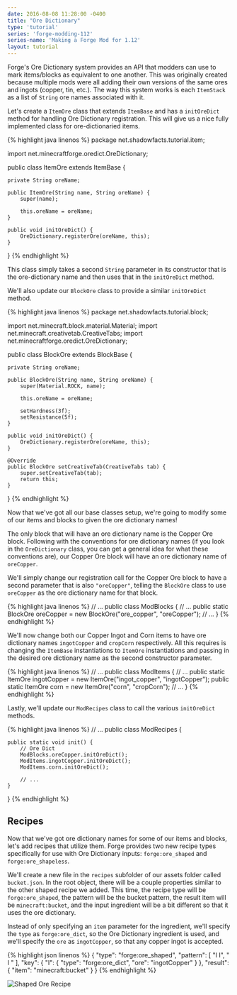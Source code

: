 ```yaml
---
date: 2016-08-08 11:28:00 -0400
title: "Ore Dictionary"
type: 'tutorial'
series: 'forge-modding-112'
series-name: 'Making a Forge Mod for 1.12'
layout: tutorial
---
```


Forge's Ore Dictionary system provides an API that modders can use to mark items/blocks as equivalent to one another. This was originally created because multiple mods were all adding their own versions of the same ores and ingots (copper, tin, etc.). The way this system works is each `ItemStack` as a list of `String` ore names associated with it.

Let's create a `ItemOre` class that extends `ItemBase` and has a `initOreDict` method for handling Ore Dictionary registration. This will give us a nice fully implemented class for ore-dictionaried items.

{% highlight java linenos %}
package net.shadowfacts.tutorial.item;

import net.minecraftforge.oredict.OreDictionary;

public class ItemOre extends ItemBase {

	private String oreName;

	public ItemOre(String name, String oreName) {
		super(name);
	
		this.oreName = oreName;
	}
	
	public void initOreDict() {
		OreDictionary.registerOre(oreName, this);
	}

}
{% endhighlight %}

This class simply takes a second `String` parameter in its constructor that is the ore-dictionary name and then uses that in the `initOreDict` method.

We'll also update our `BlockOre` class to provide a similar `initOreDict` method.

{% highlight java linenos %}
package net.shadowfacts.tutorial.block;

import net.minecraft.block.material.Material;
import net.minecraft.creativetab.CreativeTabs;
import net.minecraftforge.oredict.OreDictionary;

public class BlockOre extends BlockBase {

	private String oreName;

	public BlockOre(String name, String oreName) {
		super(Material.ROCK, name);
	
		this.oreName = oreName;
	
		setHardness(3f);
		setResistance(5f);
	}
	
	public void initOreDict() {
		OreDictionary.registerOre(oreName, this);
	}
	
	@Override
	public BlockOre setCreativeTab(CreativeTabs tab) {
		super.setCreativeTab(tab);
		return this;
	}

}
{% endhighlight %}

Now that we've got all our base classes setup, we're going to modify some of our items and blocks to given the ore dictionary names!

The only block that will have an ore dictionary name is the Copper Ore block. Following with the conventions for ore dictionary names (if you look in the `OreDictionary` class, you can get a general idea for what these conventions are), our Copper Ore block will have an ore dictionary name of `oreCopper`.

We'll simply change our registration call for the Copper Ore block to have a second parameter that is also `"oreCopper"`, telling the `BlockOre` class to use `oreCopper` as the ore dictionary name for that block.

{% highlight java linenos %}
// ...
public class ModBlocks {
	// ...
	public static BlockOre oreCopper = new BlockOre("ore_copper", "oreCopper");
	// ...
}
{% endhighlight %}

We'll now change both our Copper Ingot and Corn items to have ore dictionary names `ingotCopper` and `cropCorn` respectively. All this requires is changing the `ItemBase` instantiations to `ItemOre` instantiations and passing in the desired ore dictionary name as the second constructor parameter.

{% highlight java linenos %}
// ...
public class ModItems {
	// ...
	public static ItemOre ingotCopper = new ItemOre("ingot_copper", "ingotCopper");
	public static ItemOre corn = new ItemOre("corn", "cropCorn");
	// ...
}
{% endhighlight %}

Lastly, we'll update our `ModRecipes` class to call the various `initOreDict` methods.

{% highlight java linenos %}
// ...
public class ModRecipes {

	public static void init() {
		// Ore Dict
		ModBlocks.oreCopper.initOreDict();
		ModItems.ingotCopper.initOreDict();
		ModItems.corn.initOreDict();
	
		// ...
	}

}
{% endhighlight %}

## Recipes
Now that we've got ore dictionary names for some of our items and blocks, let's add recipes that utilize them. Forge provides two new recipe types specifically for use with Ore Dictionary inputs: `forge:ore_shaped` and `forge:ore_shapeless`. 

We'll create a new file in the `recipes` subfolder of our assets folder called `bucket.json`. In the root object, there will be a couple properties similar to the other shaped recipe we added. This time, the recipe type will be `forge:ore_shaped`, the pattern will be the bucket pattern, the result item will be `minecraft:bucket`, and the input ingredient will be a bit different so that it uses the ore dictionary.

Instead of only specifying an `item` parameter for the ingredient, we'll specify the `type` as `forge:ore_dict`, so the Ore Dictionary ingredient is used, and we'll specify the `ore` as `ingotCopper`, so that any copper ingot is accepted.

{% highlight json linenos %}
{
	"type": "forge:ore_shaped",
	"pattern": [
		"I I",
		" I "
	],
	"key": {
		"I": {
			"type": "forge:ore_dict",
			"ore": "ingotCopper"
		}
	},
	"result": {
		"item": "minecraft:bucket"
	}
}
{% endhighlight %}

![Shaped Ore Recipe](http://i.imgur.com/OICDDTJ.png)